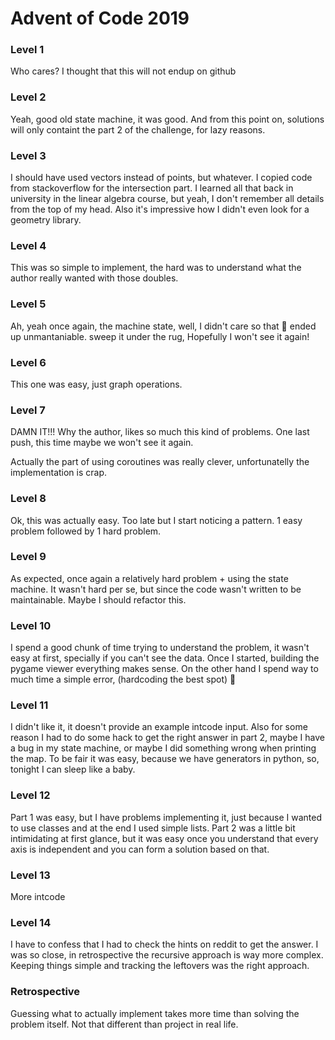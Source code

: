 # Advent of Code 2019

### Level 1

Who cares? I thought that this will not endup on github

### Level 2

Yeah, good old state machine, it was good.
And from this point on, solutions will only containt
the part 2 of the challenge, for lazy reasons.

### Level 3

I should have used vectors instead of points, but whatever.
I copied code from stackoverflow for the intersection part.
I learned all that back in university in the linear algebra
course, but yeah, I don't remember all details from the top
of my head. Also it's impressive how I didn't even look for
a geometry library.

### Level 4

This was so simple to implement, the hard was to understand
what the author really wanted with those doubles.

### Level 5

Ah, yeah once again, the machine state, well, I didn't care
so that 💩 ended up unmantaniable. sweep it under the rug,
Hopefully I won't see it again!

### Level 6

This one was easy, just graph operations.

### Level 7

DAMN IT!!! Why the author, likes so much this kind of problems.
One last push, this time maybe we won't see it again.

Actually the part of using coroutines was really clever,
unfortunatelly the implementation is crap.

### Level 8

Ok, this was actually easy. Too late but I start noticing a pattern.
1 easy problem followed by 1 hard problem.

### Level 9

As expected, once again a relatively hard problem + using the state
machine. It wasn't hard per se, but since the code wasn't written
to be maintainable. Maybe I should refactor this.

### Level 10

I spend a good chunk of time trying to understand the problem, 
it wasn't easy at first, specially if you can't see the data.
Once I started, building the pygame viewer everything makes
sense. On the other hand I spend way to much time a simple
error, (hardcoding the best spot) :facepalm:

### Level 11

I didn't like it, it doesn't provide an example intcode input.
Also for some reason I had to do some hack to get the 
right answer in part 2, maybe I have a bug in my state machine,
or maybe I did something wrong when printing the map.
To be fair it was easy, because we have generators in python,
so, tonight I can sleep like a baby.

### Level 12

Part 1 was easy, but I have problems implementing it, just because
I wanted to use classes and at the end I used simple lists.
Part 2 was a little bit intimidating at first glance, but it was
easy once you understand that every axis is independent and you can
form a solution based on that.

### Level 13

More intcode

### Level 14

I have to confess that I had to check the hints on reddit to get
the answer. I was so close, in retrospective the recursive approach
is way more complex. Keeping things simple and tracking the leftovers
was the right approach.

### Retrospective

Guessing what to actually implement takes more time than solving the problem itself.
Not that different than project in real life.